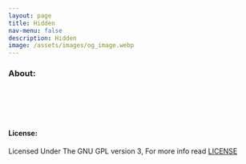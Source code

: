 ```yaml
---
layout: page
title: Hidden
nav-menu: false
description: Hidden
image: /assets/images/og_image.webp
---
```


<div id="main" class="alt">
<div class="inner">
<h3> About: </h3>
<br>


<br><br>
<h4>License:</h4>
Licensed Under The GNU GPL version 3, For more info read <a target="_blank" class="highlight-text" href="https://github.com/AkosPaha/akospaha.github.io/blob/master/LICENSE.md">LICENSE</a>
<div>
</div>
